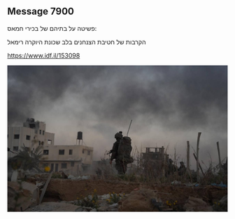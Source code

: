 ## Message 7900

פשיטה על בתיהם של בכירי חמאס:

הקרבות של חטיבת הצנחנים בלב שכונת היוקרה רימאל

https://www.idf.il/153098

![Photo](./7900/7900_photo.jpg)
